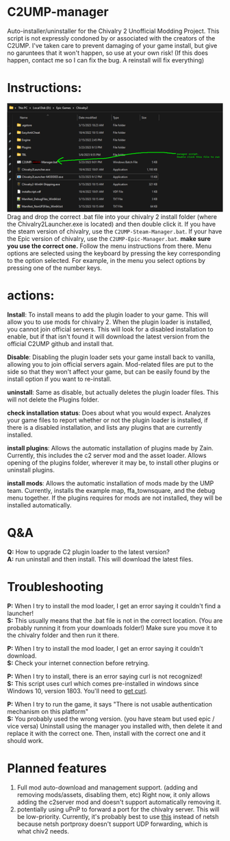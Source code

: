 # C2UMP-manager
Auto-installer/uninstaller for the Chivalry 2 Unofficial Modding Project. This script is not expressly condoned by or associated with the creators of the C2UMP. I've taken care to prevent damaging of your game install, but give no garuntees that it won't happen, so use at your own risk! (If this does happen, contact me so I can fix the bug. A reinstall will fix everything)

# Instructions:
![image depicting exactly what folder to put the file in. This is described in text below.](whereToPutBat.png)
  Drag and drop the correct .bat file into your chivalry 2 install folder (where the Chivalry2Launcher.exe is located) and then double click it. If you have the steam version of chivalry, use the `C2UMP-Steam-Manager.bat`. If your have the Epic version of chivalry, use the `C2UMP-Epic-Manager.bat`. **make sure you use the correct one.** Follow the menu instructions from there. Menu options are selected using the keyboard by pressing the key corresponding to the option selected. For example, in the menu you select options by pressing one of the number keys.
  
# actions:
  
 **Install**: To install means to add the plugin loader to your game. This will allow you to use mods for chivalry 2. When the plugin loader is installed, you cannot join official servers. This will look for a disabled installation to enable, but if that isn't found it will download the latest version from the official C2UMP github and install that.
 
 **Disable**: Disabling the plugin loader sets your game install back to vanilla, allowing you to join official servers again. Mod-related files are put to the side so that they won't affect your game, but can be easily found by the install option if you want to re-install.
 
 **uninstall**: Same as disable, but actually deletes the plugin loader files. This will not delete the Plugins folder.
 
 **check installation status**: Does about what you would expect. Analyzes your game files to report whether or not the plugin loader is installed, if there is a disabled installation, and lists any plugins that are currently installed.
 
 **install plugins**: Allows the automatic installation of plugins made by Zain. Currently, this includes the c2 server mod and the asset loader. Allows opening of the plugins folder, wherever it may be, to install other plugins or uninstall plugins.
 
 **install mods**: Allows the automatic installation of mods made by the UMP team. Currently, installs the example map, ffa_townsquare, and the debug menu together. If the plugins requires for mods are not installed, they will be installed automatically.

# Q&A

**Q:** How to upgrade C2 plugin loader to the latest version?  
**A:** run uninstall and then install. This will download the latest files.  

# Troubleshooting

**P:** When I try to install the mod loader, I get an error saying it couldn't find a launcher!  
**S:** This usually means that the .bat file is not in the correct location. (You are probably running it from your downloads folder!) Make sure you move it to the chivalry folder and then run it there.  

**P:** When I try to install the mod loader, I get an error saying it couldn't download.  
**S:** Check your internet connection before retrying.  

**P:** When I try to install, there is an error saying curl is not recognized!  
**S:** This script uses curl which comes pre-installed in windows since Windows 10, version 1803. You'll need to [get curl](https://stackoverflow.com/questions/9507353/how-do-i-install-and-use-curl-on-windows).  

**P:** When I try to run the game, it says "There is not usable authentication mechanism on this platform"  
**S:** You probably used the wrong version. (you have steam but used epic / vice versa) Uninstall using the manager you installed with, then delete it and replace it with the correct one. Then, install with the correct one and it should work.

# Planned features

1. Full mod auto-download and management support. (adding and removing mods/assets, disabling them, etc) Right now, it only allows adding the c2server mod and doesn't support automatically removing it.
2. potentially using uPnP to forward a port for the chivalry server. This will be low-priority. Currently, it's probably best to use [this](https://github.com/kaklakariada/portmapper) instead of netsh because netsh portproxy doesn't support UDP forwarding, which is what chiv2 needs.
